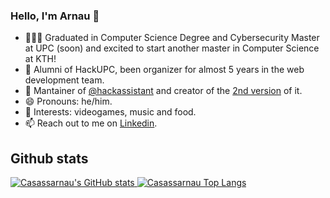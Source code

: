 ### Hello, I'm Arnau 👋

- 🧑🏻‍💻 Graduated in Computer Science Degree and Cybersecurity Master at UPC (soon) and excited to start another master in Computer Science at KTH!
- 🌲 Alumni of HackUPC, been organizer for almost 5 years in the web development team.
- 🚀 Mantainer of [@hackassistant](https://github.com/HackAssistant) and creator of the [2nd version](https://github.com/HackAssistant/hackassistant) of it.
- 😄 Pronouns: he/him.
- 💬 Interests: videogames, music and food.
- 📫 Reach out to me on [Linkedin](https://www.linkedin.com/in/arnau-casas-saez-a5341a190).

## Github stats
<a href="https://github.com/anuraghazra/github-readme-stats">
  <picture>
    <source
      srcset="https://github-readme-stats-casassarnau.vercel.app/api?username=casassarnau&theme=algolia&show_icons=true&count_private=true&bg_color=00000000&hide_border=true"
      media="(prefers-color-scheme: dark)"
    />
    <source
      srcset="https://github-readme-stats-casassarnau.vercel.app/api?username=casassarnau&theme=algolia&show_icons=true&count_private=true&bg_color=00000000&hide_border=true&text_color=000000"
      media="(prefers-color-scheme: light), (prefers-color-scheme: no-preference)"
    />
    <img title="Casassarnau's GitHub stats" align="top" src="https://github-readme-stats-casassarnau.vercel.app/api?username=casassarnau&theme=algolia&show_icons=true&count_private=true&bg_color=00000000&hide_border=true" />
  </picture>
</a>
<a href="https://github.com/anuraghazra/github-readme-stats">
  <picture>
    <source
      srcset="https://github-readme-stats-casassarnau.vercel.app/api/top-langs/?username=casassarnau&theme=algolia&show_icons=true&count_private=true&bg_color=00000000&hide_border=true&size_weight=0.5&count_weight=0.5&layout=donut"
      media="(prefers-color-scheme: dark)"
    />
    <source
      srcset="https://github-readme-stats-casassarnau.vercel.app/api/top-langs/?username=casassarnau&theme=algolia&show_icons=true&count_private=true&bg_color=00000000&hide_border=true&size_weight=0.5&count_weight=0.5&layout=donut&text_color=000000"
      media="(prefers-color-scheme: light), (prefers-color-scheme: no-preference)"
    />
    <img title="Casassarnau Top Langs" align="top" src="https://github-readme-stats-casassarnau.vercel.app/api/top-langs/?username=casassarnau&theme=algolia&show_icons=true&count_private=true&bg_color=00000000&hide_border=true&size_weight=0.5&count_weight=0.5&layout=donut" />
  </picture>
</a>

